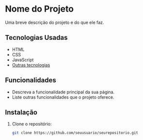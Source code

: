 # Nome do Projeto

Uma breve descrição do projeto e do que ele faz.

## Tecnologias Usadas

- HTML
- CSS
- JavaScript
- [Outras tecnologias](link-para-documentacao)

## Funcionalidades

- Descreva a funcionalidade principal da sua página.
- Liste outras funcionalidades que o projeto oferece.

## Instalação

1. Clone o repositório:
   ```bash
   git clone https://github.com/seuusuario/seurepositorio.git

